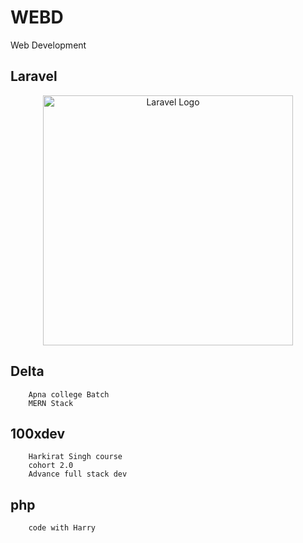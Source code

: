 # WEBD
Web Development


## Laravel

<p align="center"><a href="https://laravel.com" target="_blank"><img src="https://raw.githubusercontent.com/laravel/art/master/logo-lockup/5%20SVG/2%20CMYK/1%20Full%20Color/laravel-logolockup-cmyk-red.svg" width="400" alt="Laravel Logo"></a></p>

## Delta 
```
    Apna college Batch
    MERN Stack
```

## 100xdev
```
    Harkirat Singh course 
    cohort 2.0
    Advance full stack dev
```

## php
```
    code with Harry
```
